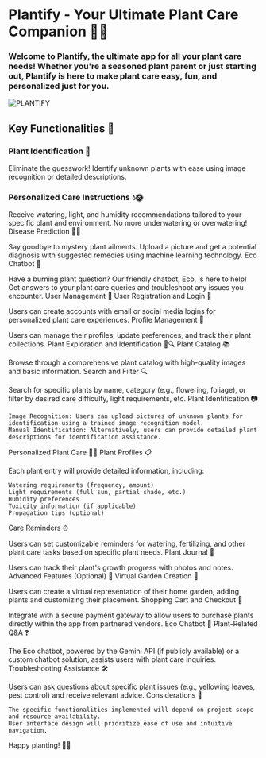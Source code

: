 # Plantify - Your Ultimate Plant Care Companion 🌱📱

### Welcome to Plantify, the ultimate app for all your plant care needs! Whether you're a seasoned plant parent or just starting out, Plantify is here to make plant care easy, fun, and personalized just for you.

![PLANTIFY](https://github.com/Kamal934/PLANTIFY/assets/110932441/c64db8ed-1b7a-45cf-992c-966d61eb9525)

## Key Functionalities 🌿
### Plant Identification 🌼
  Eliminate the guesswork! Identify unknown plants with ease using image       recognition or detailed descriptions.

### Personalized Care Instructions 💧🌞

Receive watering, light, and humidity recommendations tailored to your specific plant and environment. No more underwatering or overwatering!
Disease Prediction 🤒🌱

Say goodbye to mystery plant ailments. Upload a picture and get a potential diagnosis with suggested remedies using machine learning technology.
Eco Chatbot 💬

Have a burning plant question? Our friendly chatbot, Eco, is here to help! Get answers to your plant care queries and troubleshoot any issues you encounter.
User Management 👤
User Registration and Login 🔑

Users can create accounts with email or social media logins for personalized plant care experiences.
Profile Management 📝

Users can manage their profiles, update preferences, and track their plant collections.
Plant Exploration and Identification 🌿🔍
Plant Catalog 📚

Browse through a comprehensive plant catalog with high-quality images and basic information.
Search and Filter 🔍

Search for specific plants by name, category (e.g., flowering, foliage), or filter by desired care difficulty, light requirements, etc.
Plant Identification 📷

    Image Recognition: Users can upload pictures of unknown plants for identification using a trained image recognition model.
    Manual Identification: Alternatively, users can provide detailed plant descriptions for identification assistance.

Personalized Plant Care 🌱💚
Plant Profiles 📋

Each plant entry will provide detailed information, including:

    Watering requirements (frequency, amount)
    Light requirements (full sun, partial shade, etc.)
    Humidity preferences
    Toxicity information (if applicable)
    Propagation tips (optional)

Care Reminders ⏰

Users can set customizable reminders for watering, fertilizing, and other plant care tasks based on specific plant needs.
Plant Journal 📓

Users can track their plant's growth progress with photos and notes.
Advanced Features (Optional) 🚀
Virtual Garden Creation 🏡

Users can create a virtual representation of their home garden, adding plants and customizing their placement.
Shopping Cart and Checkout 🛒

Integrate with a secure payment gateway to allow users to purchase plants directly within the app from partnered vendors.
Eco Chatbot 🤖
Plant-Related Q&A ❓

The Eco chatbot, powered by the Gemini API (if publicly available) or a custom chatbot solution, assists users with plant care inquiries.
Troubleshooting Assistance 🛠️

Users can ask questions about specific plant issues (e.g., yellowing leaves, pest control) and receive relevant advice.
Considerations 🤔

    The specific functionalities implemented will depend on project scope and resource availability.
    User interface design will prioritize ease of use and intuitive navigation.

Happy planting! 🌿💚
